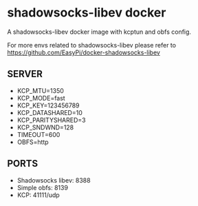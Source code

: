 # shadowsocks-libev docker

A shadowsocks-libev docker image with kcptun and obfs config.

For more envs related to shadowsocks-libev please refer to https://github.com/EasyPi/docker-shadowsocks-libev

## SERVER

* KCP_MTU=1350 
* KCP_MODE=fast 
* KCP_KEY=123456789 
* KCP_DATASHARED=10
* KCP_PARITYSHARED=3
* KCP_SNDWND=128
* TIMEOUT=600
* OBFS=http

## PORTS

* Shadowsocks libev: 8388
* Simple obfs: 8139
* KCP: 41111/udp